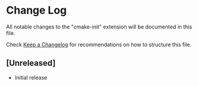 # Change Log

All notable changes to the "cmake-init" extension will be documented in this file.

Check [Keep a Changelog](http://keepachangelog.com/) for recommendations on how to structure this file.

## [Unreleased]

- Initial release